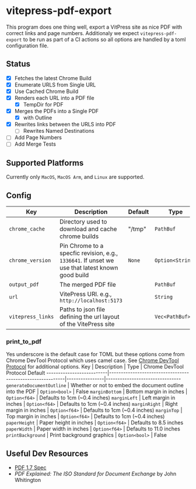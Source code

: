 # vitepress-pdf-export
This program does one thing well, export a VitPress site as nice PDF with correct links and page numbers. Additionaly we expect `vitepress-pdf-export` to be run as part of a CI actions so all options are handled by a toml configuration file.

## Status
* [x] Fetches the latest Chrome Build
* [X] Enumerate URLS from Single URL
* [X] Use Cached Chrome Build
* [X] Renders each URL into a PDF file
  * [X] TempDir for PDF
* [X] Merges the PDFs into a Single PDF
  * [X] with Outline
* [X] Rewrites links between the URLS into PDF
  * [ ] Rewrites Named Destinations 
* [ ] Add Page Numbers
* [ ] Add Merge Tests

## Supported Platforms
Currently only `MacOS`, `MacOS Arm`, and `Linux` are supported.

## Config
Key               | Description                                                                                     | Default | Type
------------------|-------------------------------------------------------------------------------------------------|---------|-----------------
`chrome_cache`    | Directory used to download and cache chrome builds                                              | "/tmp"  | `PathBuf`
`chrome_version`  | Pin Chrome to a specfic revision, e.g., `1336641`. If unset we use that latest known good build | `None`  | `Option<String>`
`output_pdf`      | The merged PDF file                                                                             |         | `PathBuf`
`url`             | VitePress URl.  e.g., `http://localhost:5173`                                                   |         | `String`
`vitepress_links` | Paths to json file defining the url layout of the VitePress site                                |         | `Vec<PathBuf>`

### print_to_pdf
Yes underscore is the default case for TOML but these options come from Chrome DevTool Protocol which uses camel case. See [Chrome DevTool Protocol](https://chromedevtools.github.io/devtools-protocol/tot/Page/#method-printToPDF) for additional options.
Key                       | Description                                               | Type           | Chrome DevTool Protocol Default
--------------------------|-----------------------------------------------------------|----------------|--------------------------------
`generateDocumentOutline` | Whether or not to embed the document outline into the PDF | `Option<bool>` | False
`marginBottom`            | Bottom margin in inches                                   | `Option<f64>`  | Defaults to 1cm (~0.4 inches)
`marginLeft`              | Left margin in inches                                     | `Option<f64>`  | Defaults to 1cm (~0.4 inches)
`marginRight`             | Right margin in inches                                    | `Option<f64>`  | Defaults to 1cm (~0.4 inches)
`marginTop`               | Top margin in inches                                      | `Option<f64>`  | Defaults to 1cm (~0.4 inches)
`paperHeight`             | Paper height in inches                                    | `Option<f64>`  | Defaults to 8.5 inches
`paperWidth`              | Paper width in inches                                     | `Option<f64>`  | Defaults to 11.0 inches
`printBackground`         | Print background graphics                                 | `Option<bool>` | False

## Useful Dev Resources
* [PDF 1.7 Spec](https://opensource.adobe.com/dc-acrobat-sdk-docs/pdfstandards/PDF32000_2008.pdf)
* *PDF Explained: The ISO Standard for Document Exchange* by John Whitington
